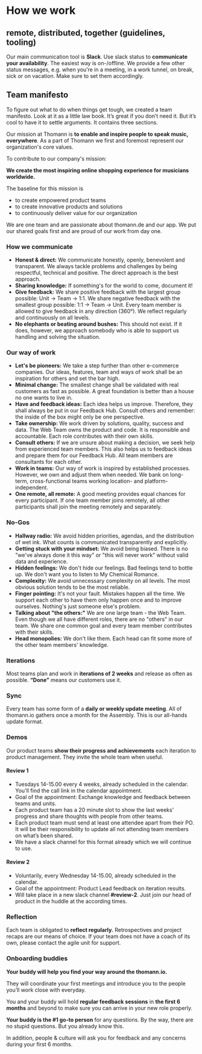 # How we work 

## remote, distributed, together (guidelines, tooling)

Our main communication tool is **Slack**. Use slack status to **communicate your availability**. The easiest way is on-/offline. We provide a few other status messages, e.g. when you’re in a meeting, in a work tunnel, on break, sick or on vacation. Make sure to set them accordingly. 

## Team manifesto

To figure out what to do when things get tough, we created a team manifesto. Look at it as a little law book. It’s great if you don’t need it. But it’s cool to have it to settle arguments. It contains three sections.

Our mission at Thomann is **to enable and inspire people to speak music, everywhere**. As a part of Thomann we first and foremost represent our organization's core values.

To contribute to our company's mission:

**We create the most inspiring online shopping experience for musicians worldwide.**

The baseline for this mission is

- to create empowered product teams
- to create innovative products and solutions
- to continuously deliver value for our organization

We are one team and are passionate about thomann.de and our app. We put our shared goals first and are proud of our work from day one.

### How we communicate

- **Honest & direct:** We communicate honestly, openly, benevolent and transparent. We always tackle problems and challenges by being respectful, technical and positive. The direct approach is the best approach.
- **Sharing knowledge:** If something's for the world to come, document it!
- **Give feedback:** We share positive feedback with the largest group possible: Unit → Team → 1:1. We share negative feedback with the smallest group possible: 1:1 → Team → Unit. Every team member is allowed to give feedback in any direction (360°). We reflect regularly and continuously on all levels. 
- **No elephants or beating around bushes:** This should not exist. If it does, however, we approach somebody who is able to support us handling and solving the situation. 

### Our way of work

- **Let's be pioneers:** We take a step further than other e-commerce companies. Our ideas, features, team and ways of work shall be an inspiration for others and set the bar high.
- **Minimal change:** The smallest change shall be validated with real customers as fast as possible. A great foundation is better than a house no one wants to live in.
- **Have and feedback ideas:** Each idea helps us improve. Therefore, they shall always be put in our Feedback Hub. Consult others and remember: the inside of the box might only be one perspective.
- **Take ownership:** We work driven by solutions, quality, success and data. The Web Team owns the product and code. It is responsible and accountable. Each role contributes with their own skills.
- **Consult others:** If we are unsure about making a decision, we seek help from experienced team members. This also helps us to feedback ideas and prepare them for our Feedback Hub. All team members are consultants for each other.
- **Work in teams:** Our way of work is inspired by established processes. However, we own and adjust them when needed. We bank on long-term, cross-functional teams working location- and platform-independent.
- **One remote, all remote:** A good meeting provides equal chances for every participant. If one team member joins remotely, all other participants shall join the meeting remotely and separately. 

### No-Gos

- **Hallway radio:** We avoid hidden priorities, agendas, and the distribution of wet ink. What counts is communicated transparently and explicitly.
- **Getting stuck with your mindset:** We avoid being biased. There is no "we've always done it this way" or "this will never work" without valid data and experience.
- **Hidden feelings:** We don't hide our feelings. Bad feelings tend to bottle up. We don't want you to listen to My Chemical Romance.
- **Complexity:** We avoid unnecessary complexity on all levels. The most obvious solution tends to be the most reliable.
- **Finger pointing:** It's not your fault. Mistakes happen all the time. We support each other to have them only happen once and to improve ourselves. Nothing's just someone else's problem.
- **Talking about "the others:"** We are one large team - the Web Team. Even though we all have different roles, there are no "others" in our team. We share one common goal and every team member contributes with their skills. 
- **Head monopolies:** We don't like them. Each head can fit some more of the other team members' knowledge.

### Iterations

Most teams plan and work in **iterations of 2 weeks** and release as often as possible. **“Done”** means our customers use it.

### Sync

Every team has some form of a **daily or weekly update meeting**. All of thomann.io gathers once a month for the Assembly. This is our all-hands update format.

### Demos

Our product teams **show their progress and achievements** each iteration to product management. They invite the whole team when useful.

#### Review 1

- Tuesdays 14-15.00 every 4 weeks, already scheduled in the calendar. You'll find the call link in the calendar appointment.
- Goal of the appointment: Exchange knowledge and feedback between teams and units.
- Each product team has a 20 minute slot to show the last weeks’ progress and share thoughts with people from other teams.
- Each product team must send at least one attendee apart from their PO. It will be their responsibility to update all not attending team members on what’s been shared.
- We have a slack channel for this format already which we will continue to use.

#### Review 2

- Voluntarily, every Wednesday 14-15.00, already scheduled in the calendar.
- Goal of the appointment: Product Lead feedback on iteration results.
- Will take place in a new slack channel **#review-2**. Just join our head of product in the huddle at the according times.

### Reflection

Each team is obligated to **reflect regularly.** Retrospectives and project recaps are our means of choice. If your team does not have a coach of its own, please contact the agile unit for support. 

### Onboarding buddies

**Your buddy will help you find your way around the thomann.io.**

They will coordinate your first meetings and introduce you to the people you’ll work close with everyday. 

You and your buddy will hold **regular feedback sessions** in **the first 6 months** and beyond to make sure you can arrive in your new role properly. 

**Your buddy is the #1 go-to person** for any questions. By the way, there are no stupid questions. But you already know this.

In addition, people & culture will ask you for feedback and any concerns during your first 6 months.



